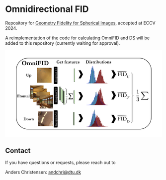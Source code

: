 # Omnidirectional FID
Repository for [Geometry Fidelity for Spherical Images](https://arxiv.org/abs/2407.18207), accepted at ECCV 2024.  

A reimplementation of the code for calculating OmniFID and DS will be added to this repository (currently waiting for approval).

<p align="center">
  <img src="figs/TeaserOmniFID.png" />
</p>
  
## Contact 

If you have questions or requests, please reach out to

Anders Christensen: andchri@dtu.dk
